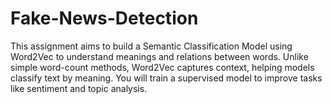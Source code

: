 # Fake-News-Detection
This assignment aims to build a Semantic Classification Model using Word2Vec to understand meanings and relations between words. Unlike simple word-count methods, Word2Vec captures context, helping models classify text by meaning. You will train a supervised model to improve tasks like sentiment and topic analysis.
